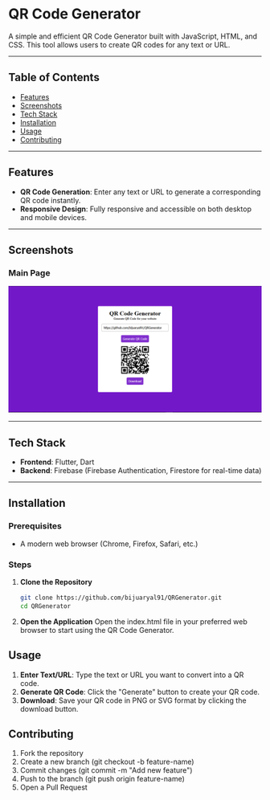 # QR Code Generator

A simple and efficient QR Code Generator built with JavaScript, HTML, and CSS. This tool allows users to create QR codes for any text or URL.



---

## Table of Contents

- [Features](#features)
- [Screenshots](#screenshots)
- [Tech Stack](#tech-stack)
- [Installation](#installation)
- [Usage](#usage)
- [Contributing](#contributing)

---

## Features

- **QR Code Generation**: Enter any text or URL to generate a corresponding QR code instantly.
- **Responsive Design**: Fully responsive and accessible on both desktop and mobile devices.


---

## Screenshots

### Main Page
![Main Page](image.png)

---

## Tech Stack

- **Frontend**: Flutter, Dart
- **Backend**: Firebase (Firebase Authentication, Firestore for real-time data)

---

## Installation

### Prerequisites
- A modern web browser (Chrome, Firefox, Safari, etc.)
### Steps

1. **Clone the Repository**

   ```bash
   git clone https://github.com/bijuaryal91/QRGenerator.git
   cd QRGenerator

2. **Open the Application**
Open the index.html file in your preferred web browser to start using the QR Code Generator.


## Usage
1. **Enter Text/URL**: Type the text or URL you want to convert into a QR code.
2. **Generate QR Code**: Click the "Generate" button to create your QR code.
3. **Download**: Save your QR code in PNG or SVG format by clicking the download button.

## Contributing
1. Fork the repository
2. Create a new branch (git checkout -b feature-name)
3. Commit changes (git commit -m "Add new feature")
4. Push to the branch (git push origin feature-name)
5. Open a Pull Request
